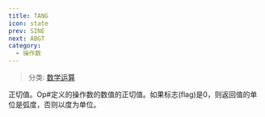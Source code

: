 ```yaml
---
title: TANG
icon: state
prev: SINE
next: ABGT
category:
  - 操作数
---
```


> 分类: [数学运算](/hb/operands/136/899/  "Zemax 操作数 数学运算")

正切值。Op#定义的操作数的数值的正切值。如果标志(flag)是0，则返回值的单位是弧度，否则以度为单位。